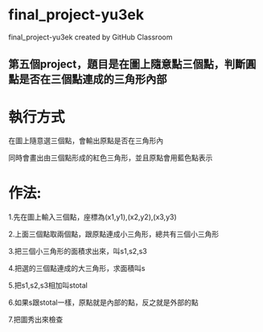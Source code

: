 # final_project-yu3ek
final_project-yu3ek created by GitHub Classroom


## 第五個project，題目是在圖上隨意點三個點，判斷圓點是否在三個點連成的三角形內部

# 執行方式
在圖上隨意選三個點，會輸出原點是否在三角形內

同時會畫出由三個點形成的紅色三角形，並且原點會用藍色點表示

# 作法:
1.先在圖上輸入三個點，座標為(x1,y1),(x2,y2),(x3,y3)

2.上面三個點取兩個點，跟原點連成小三角形，總共有三個小三角形

3.把三個小三角形的面積求出來，叫s1,s2,s3

4.把選的三個點連成的大三角形，求面積叫s

5.把s1,s2,s3相加叫stotal

6.如果s跟stotal一樣，原點就是內部的點，反之就是外部的點

7.把圖秀出來檢查


